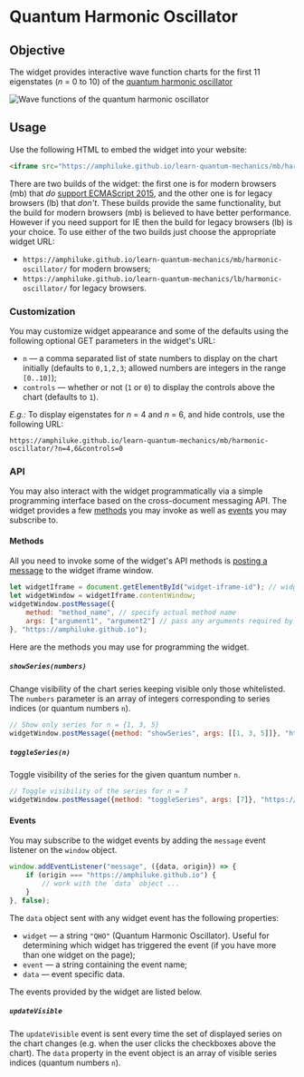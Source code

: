 # Quantum Harmonic Oscillator

## Objective

The widget provides interactive wave function charts for the first 11 eigenstates (*n* = 0 to 10) of the [quantum harmonic oscillator](https://en.wikipedia.org/wiki/Quantum_harmonic_oscillator)

![Wave functions of the quantum harmonic oscillator](https://wikimedia.org/api/rest_v1/media/math/render/svg/c2db35ff46b5749f4413773aae33e6dff8acf529)

## Usage

Use the following HTML to embed the widget into your website:

```html
<iframe src="https://amphiluke.github.io/learn-quantum-mechanics/mb/harmonic-oscillator/" scrolling="no" width="430" height="365" frameborder="0"></iframe>
```

There are two builds of the widget: the first one is for modern browsers (mb) that *do* [support ECMAScript 2015](https://kangax.github.io/compat-table/es6/), and the other one is for legacy browsers (lb) that *don't*. These builds provide the same functionality, but the build for modern browsers (mb) is believed to have better performance. However if you need support for IE then the build for legacy browsers (lb) is your choice. To use either of the two builds just choose the appropriate widget URL:

* `https://amphiluke.github.io/learn-quantum-mechanics/mb/harmonic-oscillator/` for modern browsers;
* `https://amphiluke.github.io/learn-quantum-mechanics/lb/harmonic-oscillator/` for legacy browsers.

### Customization

You may customize widget appearance and some of the defaults using the following optional GET parameters in the widget's URL:

* `n` — a comma separated list of state numbers to display on the chart initially (defaults to `0,1,2,3`; allowed numbers are integers in the range `[0..10]`);
* `controls` — whether or not (`1` or `0`) to display the controls above the chart (defaults to `1`).

*E.g.:* To display eigenstates for *n* = 4 and *n* = 6, and hide controls, use the following URL:
```
https://amphiluke.github.io/learn-quantum-mechanics/mb/harmonic-oscillator/?n=4,6&controls=0
```

### API

You may also interact with the widget programmatically via a simple programming interface based on the cross-document messaging API. The widget provides a few [methods](README.md#methods) you may invoke as well as [events](README.md#events) you may subscribe to.

#### Methods

All you need to invoke some of the widget's API methods is [posting a message](https://developer.mozilla.org/en-US/docs/Web/API/Window/postMessage) to the widget iframe window.

```javascript
let widgetIframe = document.getElementById("widget-iframe-id"); // widget iframe DOM element
let widgetWindow = widgetIframe.contentWindow;
widgetWindow.postMessage({
    method: "method_name", // specify actual method name
    args: ["argument1", "argument2"] // pass any arguments required by the method
}, "https://amphiluke.github.io");
```

Here are the methods you may use for programming the widget.

##### `showSeries(numbers)`

Change visibility of the chart series keeping visible only those whitelisted. The `numbers` parameter is an array of integers corresponding to series indices (or quantum numbers `n`).

```javascript
// Show only series for n = {1, 3, 5}
widgetWindow.postMessage({method: "showSeries", args: [[1, 3, 5]]}, "https://amphiluke.github.io");
```

##### `toggleSeries(n)`

Toggle visibility of the series for the given quantum number `n`.

```javascript
// Toggle visibility of the series for n = 7
widgetWindow.postMessage({method: "toggleSeries", args: [7]}, "https://amphiluke.github.io");
```

#### Events

You may subscribe to the widget events by adding the `message` event listener on the `window` object.

```javascript
window.addEventListener("message", ({data, origin}) => {
    if (origin === "https://amphiluke.github.io") {
        // work with the `data` object ...
    }
}, false);
```

The `data` object sent with any widget event has the following properties:

* `widget` — a string `"QHO"` (Quantum Harmonic Oscillator). Useful for determining which widget has triggered the event (if you have more than one widget on the page);
* `event` — a string containing the event name;
* `data` — event specific data.

The events provided by the widget are listed below.

##### `updateVisible`

The `updateVisible` event is sent every time the set of displayed series on the chart changes (e.g. when the user clicks the checkboxes above the chart). The `data` property in the event object is an array of visible series indices (quantum numbers `n`).